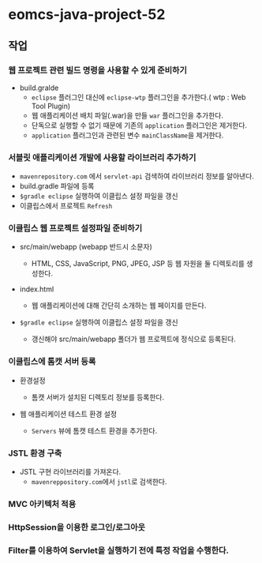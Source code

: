 # eomcs-java-project-52

## 작업

### 웹 프로젝트 관련 빌드 명령을 사용할 수 있게 준비하기

- build.gralde
    - `eclipse` 플러그인 대신에 `eclipse-wtp` 플러그인을 추가한다.( wtp : Web Tool Plugin)
    - 웹 애플리케이션 배치 파일(.war)을 만들 `war` 플러그인을 추가한다.
    - 단독으로 실행할 수 없기 때문에 기존의 `application` 플러그인은 제거한다.
    - `application` 플러그인과 관련된 변수 `mainClassName`을 제거한다.

### 서블릿 애플리케이션 개발에 사용할 라이브러리 추가하기

- `mavenrepository.com` 에서 `servlet-api` 검색하여 라이브러리 정보를 알아낸다.
- build.gradle 파일에 등록
- `$gradle eclipse` 실행하여 이클립스 설정 파일을 갱신
- 이클립스에서 프로젝트 `Refresh`


### 이클립스 웹 프로젝트 설정파일 준비하기

- src/main/webapp (webapp 반드시 소문자)
    - HTML, CSS, JavaScript, PNG, JPEG, JSP 등 웹 자원을 둘 디렉토리를 생성한다.

- index.html
    - 웹 애플리케이션에 대해 간단히 소개하는 웹 페이지를 만든다.

- `$gradle eclipse` 실행하여 이클립스 설정 파일을 갱신
    - 갱신해야 src/main/webapp 폴더가 웹 프로젝트에 정식으로 등록된다.


### 이클립스에 톰캣 서버 등록

- 환경설정
    - 톰캣 서버가 설치된 디렉토리 정보를 등록한다.

- 웹 애플리케이션 테스트 환경 설정
    - `Servers` 뷰에 톰캣 테스트 환경을 추가한다.


### JSTL 환경 구축

- JSTL 구현 라이브러리를 가져온다.
    - `mavenreppository.com`에서 `jstl`로 검색한다.

### MVC 아키텍처 적용

### HttpSession을 이용한 로그인/로그아웃

### Filter를 이용하여 Servlet을 실행하기 전에 특정 작업을 수행한다.

